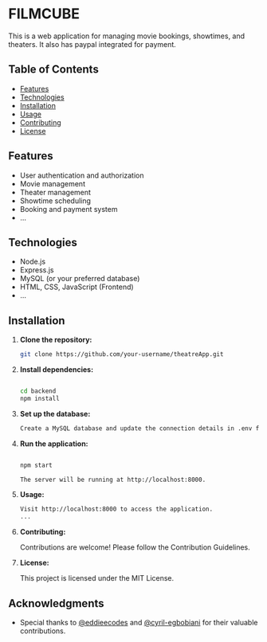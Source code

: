 # FILMCUBE

This is a web application for managing movie bookings, showtimes, and theaters. It also has paypal integrated for payment.

## Table of Contents

- [Features](#features)
- [Technologies](#technologies)
- [Installation](#installation)
- [Usage](#usage)
- [Contributing](#contributing)
- [License](#license)

## Features

- User authentication and authorization
- Movie management
- Theater management
- Showtime scheduling
- Booking and payment system
- ...

## Technologies

- Node.js
- Express.js
- MySQL (or your preferred database)
- HTML, CSS, JavaScript (Frontend)
- ...

## Installation

1. **Clone the repository:**

   ```bash
   git clone https://github.com/your-username/theatreApp.git

2. **Install dependencies:**

    ```bash

    cd backend
    npm install

3. **Set up the database:**
     ```bash
    Create a MySQL database and update the connection details in .env file.

4. **Run the application:**

    ```bash

    npm start

    The server will be running at http://localhost:8000.

5. **Usage:**
    ```bash
    Visit http://localhost:8000 to access the application.
    ...

6. **Contributing:**

   Contributions are welcome! Please follow the Contribution Guidelines.

7. **License:**

   This project is licensed under the MIT License.


## Acknowledgments

- Special thanks to [@eddieecodes](https://github.com/eddieecodes) and [@cyril-egbobiani](https://github.com/cyril-egbobiani) for their valuable contributions.


